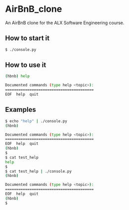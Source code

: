 # AirBnB_clone
An AirBnB clone for the ALX Software Engineering course.

## How to start it
```bash
$ ./console.py
```

## How to use it
```bash
(hbnb) help

Documented commands (type help <topic>):
========================================
EOF  help  quit
```

## Examples
```bash
$ echo "help" | ./console.py
(hbnb)

Documented commands (type help <topic>):
========================================
EOF  help  quit
(hbnb) 
$
$ cat test_help
help
$
$ cat test_help | ./console.py
(hbnb)

Documented commands (type help <topic>):
========================================
EOF  help  quit
(hbnb) 
$
```

